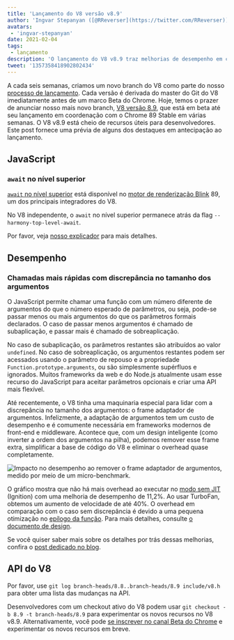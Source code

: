 ```yaml
---
title: 'Lançamento do V8 versão v8.9'
author: 'Ingvar Stepanyan ([@RReverser](https://twitter.com/RReverser)), aguardando uma chamada'
avatars:
 - 'ingvar-stepanyan'
date: 2021-02-04
tags:
 - lançamento
description: 'O lançamento do V8 v8.9 traz melhorias de desempenho em chamadas com discrepância no tamanho dos argumentos.'
tweet: '1357358418902802434'
---
```

A cada seis semanas, criamos um novo branch do V8 como parte do nosso [processo de lançamento](https://v8.dev/docs/release-process). Cada versão é derivada do master do Git do V8 imediatamente antes de um marco Beta do Chrome. Hoje, temos o prazer de anunciar nosso mais novo branch, [V8 versão 8.9](https://chromium.googlesource.com/v8/v8.git/+log/branch-heads/8.9), que está em beta até seu lançamento em coordenação com o Chrome 89 Stable em várias semanas. O V8 v8.9 está cheio de recursos úteis para desenvolvedores. Este post fornece uma prévia de alguns dos destaques em antecipação ao lançamento.

<!--truncate-->
## JavaScript

### `await` no nível superior

[`await` no nível superior](https://v8.dev/features/top-level-await) está disponível no [motor de renderização Blink](https://www.chromium.org/blink) 89, um dos principais integradores do V8.

No V8 independente, o `await` no nível superior permanece atrás da flag `--harmony-top-level-await`.

Por favor, veja [nosso explicador](https://v8.dev/features/top-level-await) para mais detalhes.

## Desempenho

### Chamadas mais rápidas com discrepância no tamanho dos argumentos

O JavaScript permite chamar uma função com um número diferente de argumentos do que o número esperado de parâmetros, ou seja, pode-se passar menos ou mais argumentos do que os parâmetros formais declarados. O caso de passar menos argumentos é chamado de subaplicação, e passar mais é chamado de sobreaplicação.

No caso de subaplicação, os parâmetros restantes são atribuídos ao valor `undefined`. No caso de sobreaplicação, os argumentos restantes podem ser acessados usando o parâmetro de repouso e a propriedade `Function.prototype.arguments`, ou são simplesmente supérfluos e ignorados. Muitos frameworks da web e do Node.js atualmente usam esse recurso do JavaScript para aceitar parâmetros opcionais e criar uma API mais flexível.

Até recentemente, o V8 tinha uma maquinaria especial para lidar com a discrepância no tamanho dos argumentos: o frame adaptador de argumentos. Infelizmente, a adaptação de argumentos tem um custo de desempenho e é comumente necessária em frameworks modernos de front-end e middleware. Acontece que, com um design inteligente (como inverter a ordem dos argumentos na pilha), podemos remover esse frame extra, simplificar a base de código do V8 e eliminar o overhead quase completamente.

![Impacto no desempenho ao remover o frame adaptador de argumentos, medido por meio de um micro-benchmark.](/_img/v8-release-89/perf.svg)

O gráfico mostra que não há mais overhead ao executar no [modo sem JIT](https://v8.dev/blog/jitless) (Ignition) com uma melhoria de desempenho de 11,2%. Ao usar TurboFan, obtemos um aumento de velocidade de até 40%. O overhead em comparação com o caso sem discrepância é devido a uma pequena otimização no [epílogo da função](https://source.chromium.org/chromium/chromium/src/+/master:v8/src/compiler/backend/x64/code-generator-x64.cc;l=4905;drc=5056f555010448570f7722708aafa4e55e1ad052). Para mais detalhes, consulte [o documento de design](https://docs.google.com/document/d/15SQV4xOhD3K0omGJKM-Nn8QEaskH7Ir1VYJb9_5SjuM/edit).

Se você quiser saber mais sobre os detalhes por trás dessas melhorias, confira o [post dedicado no blog](https://v8.dev/blog/adaptor-frame).

## API do V8

Por favor, use `git log branch-heads/8.8..branch-heads/8.9 include/v8.h` para obter uma lista das mudanças na API.

Desenvolvedores com um checkout ativo do V8 podem usar `git checkout -b 8.9 -t branch-heads/8.9` para experimentar os novos recursos no V8 v8.9. Alternativamente, você pode [se inscrever no canal Beta do Chrome](https://www.google.com/chrome/browser/beta.html) e experimentar os novos recursos em breve.
